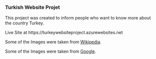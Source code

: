 

<h3>Turkish Website Projet</h3>

<p>This project was created to inform people who want to know more about the country Turkey.</p>
<p>Live Site at https://turkeywebsiteproject.azurewebsites.net</p>

<p>Some of the Images were taken from <a href="https://tr.wikipedia.org/wiki/Anasayfa" target="_blank">Wikipedia</a>.</p>
<p>Some of the Images were taken from <a href="https://www.google.com" target="_blank">Google</a>.</p>
